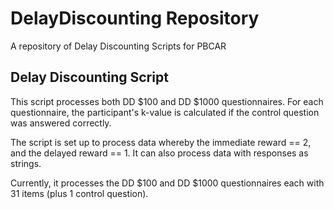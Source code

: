 # DelayDiscounting Repository

A repository of Delay Discounting Scripts for PBCAR

## Delay Discounting Script

This script processes both DD $100 and DD $1000 questionnaires. For each questionnaire, the participant's k-value is calculated if the control question was answered correctly.

The script is set up to process data whereby the immediate reward == 2, and the delayed reward == 1. It can also process data with responses as strings.

Currently, it processes the DD $100 and DD $1000 questionnaires each with 31 items (plus 1 control question).
